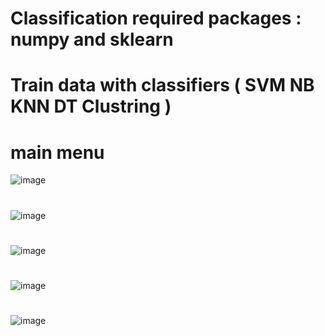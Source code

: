 # Classification required packages : numpy and sklearn
# Train data with classifiers ( SVM NB KNN DT Clustring )


# main menu
![image](https://user-images.githubusercontent.com/57709260/149946327-d14a3657-3267-4130-92c8-f204feff9f2c.png)
#
![image](https://user-images.githubusercontent.com/57709260/149946556-291638b7-265d-4a4c-a9eb-bd42841e2cc5.png)
#
![image](https://user-images.githubusercontent.com/57709260/149946794-037e05c9-36c9-407f-9b5e-1b651f067d2a.png)
#
![image](https://user-images.githubusercontent.com/57709260/149947000-00926ad9-4a1a-4977-9069-ad9b13c3d854.png)
#
![image](https://user-images.githubusercontent.com/57709260/149947404-c51f59fa-93bf-4db5-96c9-3af808fbe5de.png)
